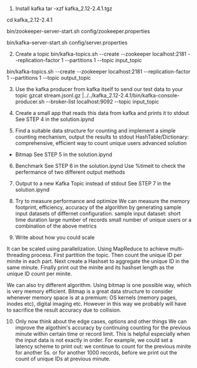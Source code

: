 1. Install kafka
tar -xzf kafka_2.12-2.4.1.tgz

cd kafka_2.12-2.4.1 

bin/zookeeper-server-start.sh config/zookeeper.properties

bin/kafka-server-start.sh config/server.properties

2. Create a topic
bin/kafka-topics.sh --create --zookeeper localhost:2181 --replication-factor 1 --partitions 1 --topic input_topic

bin/kafka-topics.sh --create --zookeeper localhost:2181 --replication-factor 1 --partitions 1 --topic output_topic

3. Use the kafka producer from kafka itself to send our test data to your topic
gzcat stream.jsonl.gz |../../kafka_2.12-2.4.1/bin/kafka-console-producer.sh --broker-list localhost:9092 --topic input_topic

4. Create a small app that reads this data from kafka and prints it to stdout
See STEP 4 in the solution.ipynd

5. Find a suitable data structure for counting and implement a simple counting mechanism, output the results to stdout
HashTable/Dictionary: comprehensive, efficient way to count unique users
advanced solution
- Bitmap
See STEP 5 in the solution.ipynd

6. Benchmark
See STEP 6 in the solution.ipynd
Use %timeit to check the perfermance of two different output methods

7. Output to a new Kafka Topic instead of stdout
See STEP 7 in the solution.ipynd

8. Try to measure performance and optimize
We can measure the memory footprint, efficiency, accuracy of the algorithm by generating sample input datasets of differnet configuration.
sample input dataset:
	short time duration
	large number of records
	small number of unique users
	or a combination of the above metrics

9. Write about how you could scale

It can be scaled using parallelization. Using MapReduce to achieve multi-threading process. 
First partition the topic. Then count the unique ID per minite in each part. Next create a Hashset to aggregate the unique ID in the same minute. Finally print out the minite and its hashset length as the unique ID count per minite.

We can also try different algorithm. Using bitmap is one possible way, which is very memory efficient. Bitmap is a great data structure to consider whenever memory space is at a premium: OS kernels (memory pages, inodes etc), digital imaging etc. However in this way we probably will have to sacrifice the result accuracy due to collision.

10. Only now think about the edge cases, options and other things
We can improve the algothim's accuracy by continuing counting for the previous minute within certain time or record limit. This is helpful especially when the input data is not exactly in order. For example, we could set a latency scheme to print out: we continue to count for the previous minite for another 5s. or for another 1000 records, before we print out the count of unique IDs at previous minute. 

